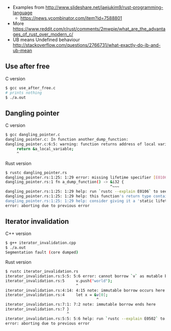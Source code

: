- Examples from http://www.slideshare.net/jaejukim9/rust-programming-language
  - https://news.ycombinator.com/item?id=7588801
- More https://www.reddit.com/r/rust/comments/2mwpie/what_are_the_advantages_of_rust_over_modern_c/
- UB means Undefined behaviour http://stackoverflow.com/questions/2766731/what-exactly-do-ib-and-ub-mean

## Use after free

C version

```bash
$ gcc use_after_free.c
# prints nothing
$ ./a.out
```

## Dangling pointer

C version

```bash
$ gcc dangling_pointer.c
dangling_pointer.c: In function another_dump_function:
dangling_pointer.c:6:5: warning: function returns address of local variable [-Wreturn-local-addr]
     return &a_local_variable;
     ^
```

Rust version

```bash
$ rustc dangling_pointer.rs
dangling_pointer.rs:1:25: 1:29 error: missing lifetime specifier [E0106]
dangling_pointer.rs:1 fn a_dump_function() -> &i32 {
                                              ^~~~
dangling_pointer.rs:1:25: 1:29 help: run `rustc --explain E0106` to see a detailed explanation
dangling_pointer.rs:1:25: 1:29 help: this function's return type contains a borrowed value, but there is no value for it to be borrowed from
dangling_pointer.rs:1:25: 1:29 help: consider giving it a 'static lifetime
error: aborting due to previous error
```

## Iterator invalidation

C++ version

```bash
$ g++ iterator_invalidation.cpp
$ ./a.out
Segmentation fault (core dumped)
```

Rust version

```bash
$ rustc iterator_invalidation.rs
iterator_invalidation.rs:5:5: 5:6 error: cannot borrow `v` as mutable because it is also borrowed as immutable [E0502]
iterator_invalidation.rs:5     v.push("world");
                               ^
iterator_invalidation.rs:4:14: 4:15 note: immutable borrow occurs here
iterator_invalidation.rs:4     let x = &v[0];
                                        ^
iterator_invalidation.rs:7:1: 7:2 note: immutable borrow ends here
iterator_invalidation.rs:7 }
                           ^
iterator_invalidation.rs:5:5: 5:6 help: run `rustc --explain E0502` to see a detailed explanation
error: aborting due to previous error
```
